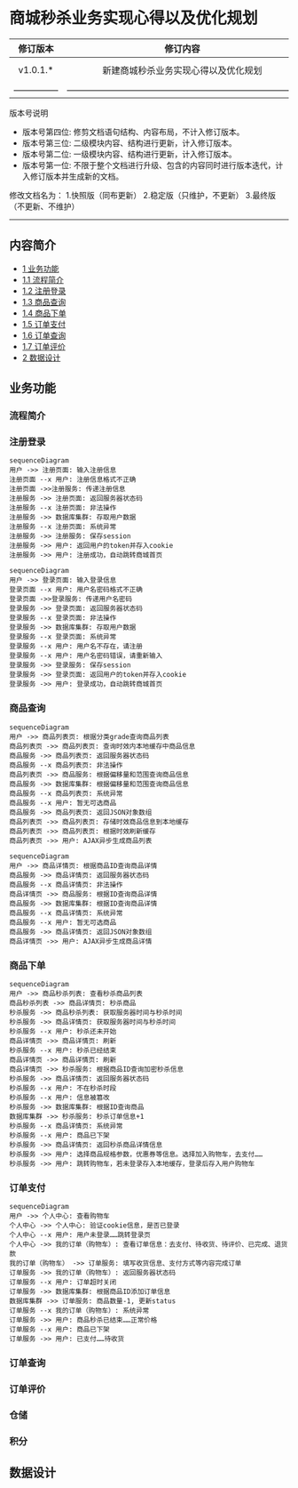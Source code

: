 # 商城秒杀业务实现心得以及优化规划

| 修订版本 | 修订内容  | 修订人员 | 文档类型 | 修订日期 |
| :-----: |  :-----:  | :-----: | :-----: | :-----: |
|  v1.0.1.* | 新建商城秒杀业务实现心得以及优化规划 | sid | -- | 2018-12-04 |
| ————— | —————————————————————————— | ————— | ————— | —————— |

版本号说明

* 版本号第四位: 修剪文档语句结构、内容布局，不计入修订版本。
* 版本号第三位: 二级模块内容、结构进行更新，计入修订版本。
* 版本号第二位: 一级模块内容、结构进行更新，计入修订版本。
* 版本号第一位: 不限于整个文档进行升级、包含的内容同时进行版本迭代，计入修订版本并生成新的文档。

修改文档名为：
1.快照版（同布更新）
2.稳定版（只维护，不更新）
3.最终版（不更新、不维护）

---

## 内容简介

* [1 业务功能](##业务功能)
* [1.1 流程简介](###流程简介)
* [1.2 注册登录](###注册登录)
* [1.3 商品查询](###商品查询)
* [1.4 商品下单](###商品下单)
* [1.5 订单支付](###订单支付)
* [1.6 订单查询](###订单查询)
* [1.7 订单评价](###订单评价)
* [2 数据设计](##数据设计)

## 业务功能

### 流程简介

### 注册登录

```mermaid
sequenceDiagram
用户 ->> 注册页面: 输入注册信息
注册页面 --x 用户: 注册信息格式不正确
注册页面 ->>注册服务: 传递注册信息
注册服务 ->> 注册页面: 返回服务器状态码
注册服务 --x 注册页面: 非法操作
注册服务 ->> 数据库集群: 存取用户数据
注册服务 --x 注册页面: 系统异常
注册服务 ->> 注册服务: 保存session
注册服务 ->> 用户: 返回用户的token并存入cookie
注册服务 ->> 用户: 注册成功，自动跳转商城首页
```

```mermaid
sequenceDiagram
用户 ->> 登录页面: 输入登录信息
登录页面 --x 用户: 用户名密码格式不正确
登录页面 ->>登录服务: 传递用户名密码
登录服务 ->> 登录页面: 返回服务器状态码
登录服务 --x 登录页面: 非法操作
登录服务 ->> 数据库集群: 存取用户数据
登录服务 --x 登录页面: 系统异常
登录服务 --x 用户: 用户名不存在，请注册
登录服务 --x 用户: 用户名密码错误，请重新输入
登录服务 ->> 登录服务: 保存session
登录服务 ->> 登录页面: 返回用户的token并存入cookie
登录服务 ->> 用户: 登录成功，自动跳转商城首页
```

### 商品查询

```mermaid
sequenceDiagram
用户 ->> 商品列表页: 根据分类grade查询商品列表
商品列表页 ->> 商品列表页: 查询时效内本地缓存中商品信息
商品服务 ->> 商品列表页: 返回服务器状态码
商品服务 --x 商品列表页: 非法操作
商品列表页 ->> 商品服务: 根据偏移量和范围查询商品信息
商品服务 ->> 数据库集群: 根据偏移量和范围查询商品信息
商品服务 --x 商品列表页: 系统异常
商品服务 --x 用户: 暂无可选商品
商品服务 ->> 商品列表页: 返回JSON对象数组
商品列表页 ->> 商品列表页: 存储时效商品信息到本地缓存
商品列表页 ->> 商品列表页: 根据时效刷新缓存
商品列表页 ->> 用户: AJAX异步生成商品列表
```

```mermaid
sequenceDiagram
用户 ->> 商品详情页: 根据商品ID查询商品详情
商品服务 ->> 商品详情页: 返回服务器状态码
商品服务 --x 商品详情页: 非法操作
商品详情页 ->> 商品服务: 根据ID查询商品详情
商品服务 ->> 数据库集群: 根据ID查询商品详情
商品服务 --x 商品详情页: 系统异常
商品服务 --x 用户: 暂无可选商品
商品服务 ->> 商品详情页: 返回JSON对象数组
商品详情页 ->> 用户: AJAX异步生成商品详情
```

### 商品下单

```mermaid
sequenceDiagram
用户 ->> 商品秒杀列表: 查看秒杀商品列表
商品秒杀列表 ->> 商品详情页: 秒杀商品
秒杀服务 ->> 商品秒杀列表: 获取服务器时间与秒杀时间
秒杀服务 ->> 商品详情页: 获取服务器时间与秒杀时间
秒杀服务 --x 用户: 秒杀还未开始
商品详情页 ->> 商品详情页: 刷新
秒杀服务 --x 用户: 秒杀已经结束
商品详情页 ->> 商品详情页: 刷新
商品详情页 ->> 秒杀服务: 根据商品ID查询加密秒杀信息
秒杀服务 ->> 商品详情页: 返回服务器状态码
秒杀服务 --x 用户: 不在秒杀时段
秒杀服务 --x 用户: 信息被篡改
秒杀服务 ->> 数据库集群: 根据ID查询商品
数据库集群 ->> 秒杀服务: 秒杀订单信息+1
秒杀服务 --x 商品详情页: 系统异常
秒杀服务 --x 用户: 商品已下架
秒杀服务 ->> 商品详情页: 返回秒杀商品详情信息
秒杀服务 ->> 用户: 选择商品规格参数，优惠券等信息。选择加入购物车，去支付……
秒杀服务 ->> 用户: 跳转购物车，若未登录存入本地缓存，登录后存入用户购物车
```

### 订单支付

```mermaid
sequenceDiagram
用户 ->> 个人中心: 查看购物车
个人中心 ->> 个人中心: 验证cookie信息，是否已登录
个人中心 --x 用户: 用户未登录……跳转登录页
个人中心 ->> 我的订单（购物车）: 查看订单信息：去支付、待收货、待评价、已完成、退货款
我的订单（购物车） ->> 订单服务: 填写收货信息、支付方式等内容完成订单
订单服务 ->> 我的订单（购物车）: 返回服务器状态码
订单服务 --x 用户: 订单超时关闭
订单服务 ->> 数据库集群: 根据商品ID添加订单信息
数据库集群 ->> 订单服务: 商品数量-1, 更新status
订单服务 --x 我的订单（购物车）: 系统异常
订单服务 ->> 用户: 商品秒杀已结束……正常价格
订单服务 --x 用户: 商品已下架
订单服务 ->> 用户: 已支付……待收货
```

### 订单查询

### 订单评价

### 仓储

### 积分

## 数据设计
